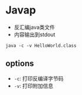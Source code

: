 # Javap

- 反汇编java类文件
- 内容输出到stdout

```shell
java -c -v HelloWorld.class
```

## options

- `-c`: 打印反编译字节码
- `-v`: 打印附加信息
